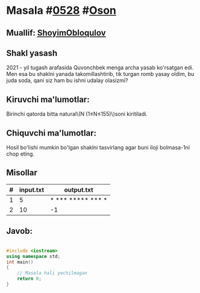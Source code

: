
<h1>Masala #<a href="https://robocontest.uz/tasks/0528">0528</a> #<a href="https://robocontest.uz/tasks?category=1">Oson</a></h1>
<h2> Muallif: <a href="https://robocontest.uz/profile/obloqulovshoyim">ShoyimObloqulov</a></h2>
<h2>Shakl yasash</h2>
<p>2021 - yil tugash arafasida Quvonchbek menga archa yasab ko'rsatgan edi. Men esa bu shaklni yanada takomillashtirib, tik turgan romb yasay oldim, bu juda soda, qani siz ham bu ishni udalay olasizmi?</p>
<h2>Kiruvchi ma'lumotlar:</h2>
<p>Birinchi qatorda bitta natural\(N (1≤N≤155)\)soni kiritiladi.</p>
<h2>Chiquvchi ma'lumotlar:</h2>
<p>Hosil bo'lishi mumkin bo'lgan shaklni tasvirlang agar buni iloji bolmasa-1ni chop eting.</p>
<h2>Misollar</h2>
<table>
    <thead>
        <tr>
            <th>#</th>
            <th>input.txt</th>
            <th>output.txt</th>
        </tr>
    </thead>
    <tbody>
            <tr>
                <td>1</td>
                <td>5</td>
                <td>*
 ***
*****
 ***
  *</td>
            </tr>
            <tr>
                <td>2</td>
                <td>10</td>
                <td>-1</td>
            </tr>
    </tbody>
    </table>
    
<h2>Javob:</h2>

######
```cpp
#include <iostream>
using namespace std;
int main()
{
    // Masala hali yechilmagan
    return 0;
}
```
